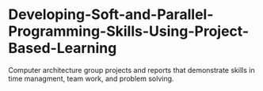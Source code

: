 # Developing-Soft-and-Parallel-Programming-Skills-Using-Project-Based-Learning
Computer architecture group projects and reports that demonstrate skills in time managment, team work, and problem solving. 

